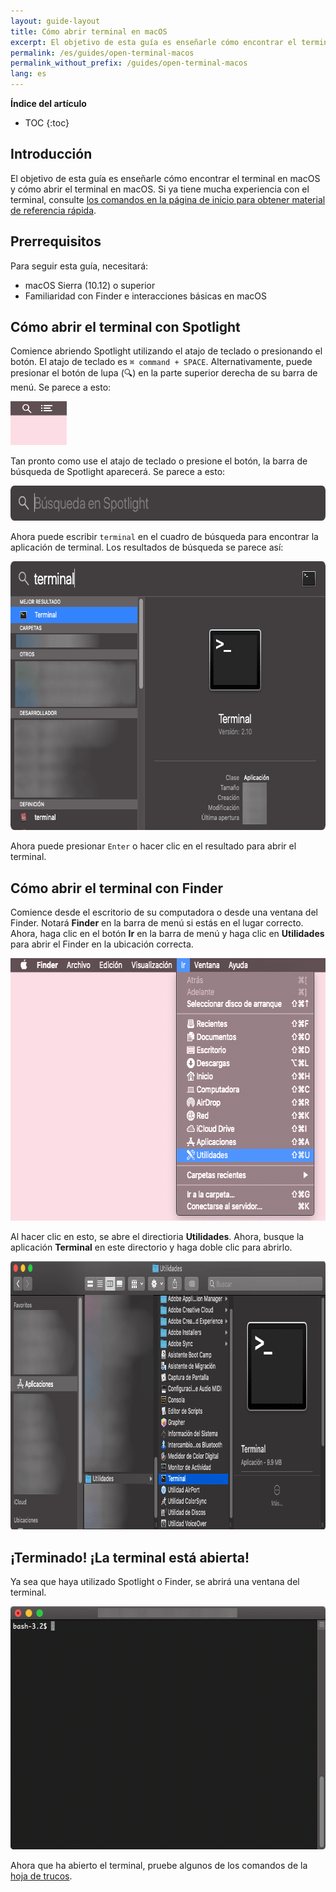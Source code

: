 ```yaml
---
layout: guide-layout
title: Cómo abrir terminal en macOS
excerpt: El objetivo de esta guía es enseñarle cómo encontrar el terminal en macOS y cómo abrir el terminal en macOS.
permalink: /es/guides/open-terminal-macos
permalink_without_prefix: /guides/open-terminal-macos
lang: es
---
```


**Índice del artículo**

* TOC
{:toc}

## Introducción

El objetivo de esta guía es enseñarle cómo encontrar el terminal en macOS y cómo abrir el terminal en macOS. Si ya tiene mucha experiencia con el terminal, consulte [los comandos en la página de inicio para obtener material de referencia rápida](/es/).

## Prerrequisitos

Para seguir esta guía, necesitará:

* macOS Sierra (10.12) o superior
* Familiaridad con Finder e interacciones básicas en macOS

## Cómo abrir el terminal con Spotlight

Comience abriendo Spotlight utilizando el atajo de teclado o presionando el botón. El atajo de teclado es `⌘ command + SPACE`. Alternativamente, puede presionar el botón de lupa (🔍) en la parte superior derecha de su barra de menú. Se parece a esto:

<div class="center guideimages">
  <img src="/assets/guides/open-terminal-macos/spotlight-button-es.png" width="90" height="70" alt="el botón de Spotlight" layout="fixed">
</div>

Tan pronto como use el atajo de teclado o presione el botón, la barra de búsqueda de Spotlight aparecerá. Se parece a esto:

<div class="center guideimages">
  <img src="/assets/guides/open-terminal-macos/spotlight-search-es.png" width="680" height="56" alt="Barra de búsqueda de Spotlight" class="responsive" />
</div>

Ahora puede escribir `terminal` en el cuadro de búsqueda para encontrar la aplicación de terminal. Los resultados de búsqueda se parece así:

<div class="center guideimages">
  <img src="/assets/guides/open-terminal-macos/spotlight-results-es.png" width="680" height="430" alt="Resultados de búsqueda de Spotlight" class="responsive" />
</div>

Ahora puede presionar `Enter` o hacer clic en el resultado para abrir el terminal.

## Cómo abrir el terminal con Finder

Comience desde el escritorio de su computadora o desde una ventana del Finder. Notará **Finder** en la barra de menú si estás en el lugar correcto. Ahora, haga clic en el botón **Ir** en la barra de menú y haga clic en **Utilidades** para abrir el Finder en la ubicación correcta.

<div class="center guideimages">
  <img src="/assets/guides/open-terminal-macos/go-menu-es.png" width="650" height="420" alt="Ir en Finder" class="responsive" />
</div>

Al hacer clic en esto, se abre el directioria **Utilidades**. Ahora, busque la aplicación **Terminal** en este directorio y haga doble clic para abrirlo.

<div class="center guideimages">
  <img src="/assets/guides/open-terminal-macos/finder-utilities-es.png" width="858" height="429" alt="Buscar directiorio de utilidades en Finder" class="responsive" />
</div>

## ¡Terminado! ¡La terminal está abierta!

Ya sea que haya utilizado Spotlight o Finder, se abrirá una ventana del terminal.

<div class="center guideimages">
  <img src="/assets/guides/open-terminal-macos/terminal-open-es.png" width="585" height="389" alt="Una ventana de terminal abierta" class="responsive" />
</div>

Ahora que ha abierto el terminal, pruebe algunos de los comandos de la [hoja de trucos](/es/#basic).